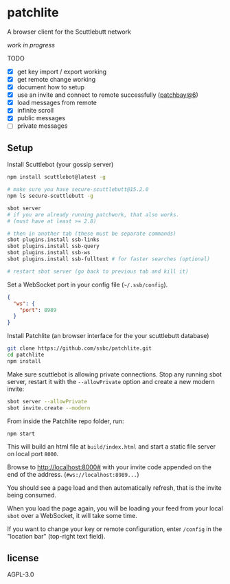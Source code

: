 # patchlite

A browser client for the Scuttlebutt network

_work in progress_

TODO

- [x] get key import / export working
- [x] get remote change working
- [x] document how to setup
- [x] use an invite and connect to remote successfully ([patchbay@6](https://github.com/ssbc/patchbay/blob/v6/modules_basic/invite.js))
- [x] load messages from remote
- [x] infinite scroll
- [x] public messages
- [ ] private messages

## Setup

Install Scuttlebot (your gossip server)

```sh
npm install scuttlebot@latest -g

# make sure you have secure-scuttlebutt@15.2.0
npm ls secure-scuttlebutt -g

sbot server
# if you are already running patchwork, that also works.
# (must have at least >= 2.8)

# then in another tab (these must be separate commands)
sbot plugins.install ssb-links
sbot plugins.install ssb-query
sbot plugins.install ssb-ws
sbot plugins.install ssb-fulltext # for faster searches (optional)

# restart sbot server (go back to previous tab and kill it)
```

Set a WebSocket port in your config file (`~/.ssb/config`).

``` json
{
  "ws": {
    "port": 8989
  }
}
```

Install Patchlite (an browser interface for the your scuttlebutt database)

```sh
git clone https://github.com/ssbc/patchlite.git
cd patchlite
npm install
```

Make sure scuttlebot is allowing private connections. Stop any running sbot server, restart it with the `--allowPrivate` option and create a new modern invite:

```sh
sbot server --allowPrivate
sbot invite.create --modern
```

From inside the Patchlite repo folder, run:

```sh
npm start
```

This will build an html file at `build/index.html` and start a static file server on local port `8000`.

Browse to <http://localhost:8000#> with your invite code appended on the end of the address. (`#ws://localhost:8989...`)

You should see a page load and then automatically refresh, that is the invite being consumed.

When you load the page again, you will be loading your feed from your local `sbot` over a WebSocket, it will take some time.

If you want to change your key or remote configuration, enter `/config` in the "location bar" (top-right text field).

## license

AGPL-3.0
